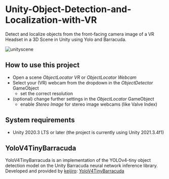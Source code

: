 # Unity-Object-Detection-and-Localization-with-VR
Detect and localize objects from the front-facing camera image of a VR Headset in a 3D Scene in Unity using Yolo and Barracuda.

![unityscene](https://user-images.githubusercontent.com/9919366/177161483-756bb08d-48f0-4af8-91ac-477b84bc63b7.png)

## How to use this project

- Open a scene _ObjectLocator VR_ or _ObjectLocator Webcam_
- Select your (VR) webcam from the dropdown in the _ObjectDetector_ GameObject
  - set the correct resolution
- (optional) change further settings in the _ObjectLocator_ GameObject
  - enable _Stereo Image_ for stereo image webcams (like Valve Index)

## System requirements
- Unity 2020.3 LTS or later (the project is currently using Unity 2021.3.4f1)

## YoloV4TinyBarracuda

YoloV4TinyBarracuda is an implementation of the YOLOv4-tiny object detection model on the Unity Barracuda neural network inference library.
Developed and provided by [keijiro]: [YoloV4TinyBarracuda]

[keijiro]: https://github.com/keijiro:
[YoloV4TinyBarracuda]: https://github.com/keijiro/YoloV4TinyBarracuda
